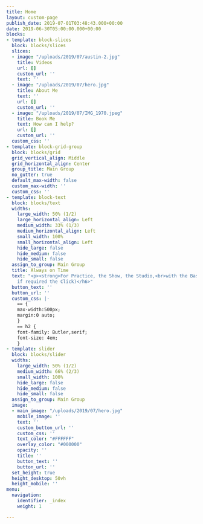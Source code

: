 ```yaml
---
title: Home
layout: custom-page
publish_date: 2019-07-01T03:48:43.000+00:00
date: 2019-06-30T05:00:00.000+00:00
blocks:
- template: block-slices
  block: blocks/slices
  slices:
  - image: "/uploads/2019/07/austin-2.jpg"
    title: Videos
    url: []
    custom_url: ''
    text: ''
  - image: "/uploads/2019/07/hero.jpg"
    title: About Me
    text: ''
    url: []
    custom_url: ''
  - image: "/uploads/2019/07/IMG_1970.jpeg"
    title: Book Me
    text: How can I help?
    url: []
    custom_url: ''
  custom_css: ''
- template: block-grid-group
  block: blocks/grid
  grid_vertical_align: Middle
  grid_horizontal_align: Center
  group_title: Main Group
  no_gutter: true
  default_max-width: false
  custom_max-width: ''
  custom_css: ''
- template: block-text
  block: blocks/text
  widths:
    large_width: 50% (1/2)
    large_horizontal_align: Left
    medium_width: 33% (1/3)
    medium_horizontal_align: Left
    small_width: 100%
    small_horizontal_align: Left
    hide_large: false
    hide_medium: false
    hide_small: false
  assign_to_group: Main Group
  title: Always on Time
  text: "<p><strong>For Practice, the Show, the Studio,<br>with the Bass Player</strong></p><h6>(and
    if required the Click)</h6>"
  button_text: ''
  button_url: ''
  custom_css: |-
    == {
    max-width:500px;
    margin:0 auto;
    }
    == h2 {
    font-family: Butler,serif;
    font-size: 4em;
    }
- template: slider
  block: blocks/slider
  widths:
    large_width: 50% (1/2)
    medium_width: 66% (2/3)
    small_width: 100%
    hide_large: false
    hide_medium: false
    hide_small: false
  assign_to_group: Main Group
  image:
  - main_image: "/uploads/2019/07/hero.jpg"
    mobile_image: ''
    text: ''
    custom_button_url: ''
    custom_css: ''
    text_color: "#FFFFFF"
    overlay_color: "#000000"
    opacity: ''
    title: ''
    button_text: ''
    button_url: ''
  set_height: true
  height_desktop: 50vh
  height_mobile: ''
menu:
  navigation:
    identifier: _index
    weight: 1

---
```

